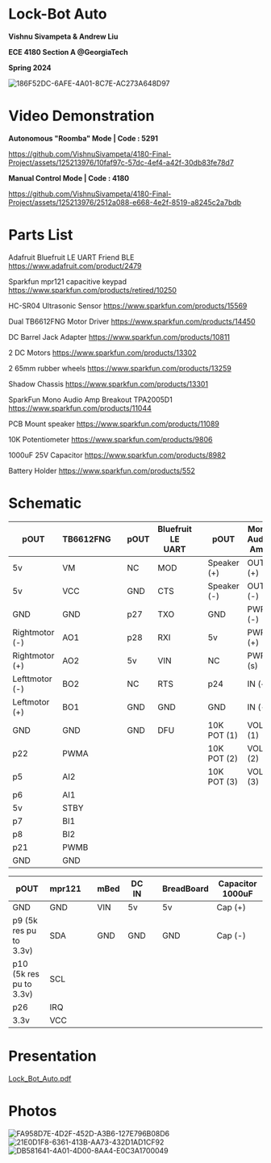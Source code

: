 # Lock-Bot Auto
**Vishnu Sivampeta & Andrew Liu**

**ECE 4180 Section A @GeorgiaTech** 

**Spring 2024**

![186F52DC-6AFE-4A01-8C7E-AC273A648D97](https://github.com/VishnuSivampeta/4180-Final-Project/assets/125213976/1948e6db-4b2b-4572-962d-6981b8344654)

# Video Demonstration

**Autonomous "Roomba" Mode | Code : 5291**

https://github.com/VishnuSivampeta/4180-Final-Project/assets/125213976/10faf97c-57dc-4ef4-a42f-30db83fe78d7

**Manual Control Mode | Code : 4180**

https://github.com/VishnuSivampeta/4180-Final-Project/assets/125213976/2512a088-e668-4e2f-8519-a8245c2a7bdb


#

# Parts List
Adafruit Bluefruit LE UART Friend BLE https://www.adafruit.com/product/2479

Sparkfun mpr121 capacitive keypad https://www.sparkfun.com/products/retired/10250

HC-SR04 Ultrasonic Sensor https://www.sparkfun.com/products/15569

Dual TB6612FNG Motor Driver https://www.sparkfun.com/products/14450

DC Barrel Jack Adapter https://www.sparkfun.com/products/10811

2 DC Motors https://www.sparkfun.com/products/13302

2 65mm rubber wheels https://www.sparkfun.com/products/13259

Shadow Chassis https://www.sparkfun.com/products/13301

SparkFun Mono Audio Amp Breakout TPA2005D1 https://www.sparkfun.com/products/11044

PCB Mount speaker https://www.sparkfun.com/products/11089

10K Potentiometer https://www.sparkfun.com/products/9806

1000uF 25V Capacitor https://www.sparkfun.com/products/8982

Battery Holder https://www.sparkfun.com/products/552

# Schematic
| pOUT | TB6612FNG |                          | pOUT | Bluefruit LE UART |            | pOUT | Mono Audio Amp|    |  pOUT    |    HC-SR04 |       
| ------------- | ------------- | ---------- | -----------| -------------|  --------- | -----------| ---------|---| ---------| -----------|
| 5v  | VM |                | NC |  MOD|     | Speaker (+)| OUT (+) |                                         |    5V    |  VCC      |
| 5v  | VCC|                | GND | CTS|     |Speaker (-) |OUT (-) |                                             |     p12   |  Trig      | 
| GND  | GND |              | p27 | TXO|     |GND |PWR (-) |                                                     |     p13   |   Echo     |
| Rightmotor (-)  | AO1|    | p28 | RXI|     | 5v|PWR (+) |                                                      |   GND     |   GND     |
| Rightmotor (+)   | AO2|   | 5v |  VIN|     | NC|PWR (s) |
| Lefttmotor (-)   | BO2|   | NC |  RTS|     | p24|IN (+) |
| Leftmotor (+)   | BO1|    | GND | GND|     |GND |IN (-) |
| GND  | GND|               | GND | DFU|     | 10K POT (1)|VOL (1) |
| p22  | PWMA | | | |                        | 10K POT (2)|VOL (2)|    
| p5  | AI2|    |  | |                       | 10K POT (3)|VOL (3)|
| p6  | AI1 |
| 5v  | STBY|
| p7  | BI1 |
| p8  | BI2|
| p21  | PWMB |
| GND  | GND|

| pOUT  |  mpr121 |                 | mBed |  DC IN| | BreadBoard | Capacitor 1000uF|
| ------------- | ------------- |---| ---| ---| ----|-----|-----|
| GND  | GND  |                 |  VIN | 5v | | 5v| Cap (+)|
|  p9 (5k res pu to 3.3v)| SDA  |   |GND | GND| | GND| Cap (-)|
|  p10 (5k res pu to 3.3v) | SCL  | |
| p26  | IRQ  |
| 3.3v  | VCC  |

# Presentation

[Lock_Bot_Auto.pdf](https://github.com/VishnuSivampeta/4180-Final-Project/files/15044427/Lock_Bot_Auto.pdf)

# Photos
![FA958D7E-4D2F-452D-A3B6-127E796B08D6](https://github.com/VishnuSivampeta/4180-Final-Project/assets/125213976/56838a48-c950-45b2-b441-311d8c78341a)
![21E0D1F8-6361-413B-AA73-432D1AD1CF92](https://github.com/VishnuSivampeta/4180-Final-Project/assets/125213976/57a660da-c50a-4cd9-a4a4-0331b6ca0543)
![DB581641-4A01-4D00-8AA4-E0C3A1700049](https://github.com/VishnuSivampeta/4180-Final-Project/assets/125213976/767075b0-a777-4901-b3dc-fdc542208eea)
